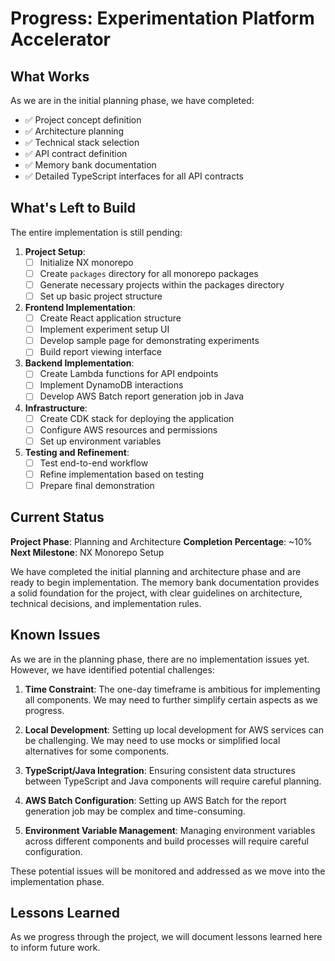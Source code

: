 # Progress: Experimentation Platform Accelerator

## What Works

As we are in the initial planning phase, we have completed:

- ✅ Project concept definition
- ✅ Architecture planning
- ✅ Technical stack selection
- ✅ API contract definition
- ✅ Memory bank documentation
- ✅ Detailed TypeScript interfaces for all API contracts

## What's Left to Build

The entire implementation is still pending:

1. **Project Setup**:
   - [ ] Initialize NX monorepo
   - [ ] Create `packages` directory for all monorepo packages
   - [ ] Generate necessary projects within the packages directory
   - [ ] Set up basic project structure

2. **Frontend Implementation**:
   - [ ] Create React application structure
   - [ ] Implement experiment setup UI
   - [ ] Develop sample page for demonstrating experiments
   - [ ] Build report viewing interface

3. **Backend Implementation**:
   - [ ] Create Lambda functions for API endpoints
   - [ ] Implement DynamoDB interactions
   - [ ] Develop AWS Batch report generation job in Java

4. **Infrastructure**:
   - [ ] Create CDK stack for deploying the application
   - [ ] Configure AWS resources and permissions
   - [ ] Set up environment variables

5. **Testing and Refinement**:
   - [ ] Test end-to-end workflow
   - [ ] Refine implementation based on testing
   - [ ] Prepare final demonstration

## Current Status

**Project Phase**: Planning and Architecture
**Completion Percentage**: ~10%
**Next Milestone**: NX Monorepo Setup

We have completed the initial planning and architecture phase and are ready to begin implementation. The memory bank documentation provides a solid foundation for the project, with clear guidelines on architecture, technical decisions, and implementation rules.

## Known Issues

As we are in the planning phase, there are no implementation issues yet. However, we have identified potential challenges:

1. **Time Constraint**: The one-day timeframe is ambitious for implementing all components. We may need to further simplify certain aspects as we progress.

2. **Local Development**: Setting up local development for AWS services can be challenging. We may need to use mocks or simplified local alternatives for some components.

3. **TypeScript/Java Integration**: Ensuring consistent data structures between TypeScript and Java components will require careful planning.

4. **AWS Batch Configuration**: Setting up AWS Batch for the report generation job may be complex and time-consuming.

5. **Environment Variable Management**: Managing environment variables across different components and build processes will require careful configuration.

These potential issues will be monitored and addressed as we move into the implementation phase.

## Lessons Learned

As we progress through the project, we will document lessons learned here to inform future work.